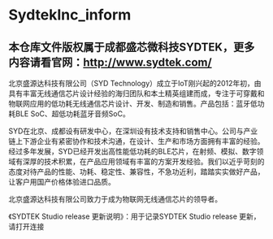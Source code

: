 # SydtekInc_inform  
## 本仓库文件版权属于成都盛芯微科技SYDTEK，更多内容请看官网：<a href="http://www.sydtek.com/" title="Title">http://www.sydtek.com/</a>

北京盛源达科技有限公司（SYD Technology）成立于IoT刚兴起的2012年初，由具有丰富无线通信芯片设计经验的海归团队和本土精英组建而成，专注于可穿戴和物联网应用的低功耗无线通信芯片设计、开发、制造和销售。产品包括：蓝牙低功耗BLE SoC、超低功耗蓝牙音频SoC。  
  
   SYD在北京、成都设有研发中心，在深圳设有技术支持和销售中心。公司与产业链上下游企业有紧密协作和技术沟通，在设计、生产和市场方面拥有丰富的经验。经过多年发展，SYD已经开发出高性能低功耗的BLE芯片，在射频、模拟、数字领域有深厚的技术积累，在产品应用领域有丰富的方案开发经验。我们以近乎苛刻的态度对待产品的性能、功耗、稳定性、兼容性，不急功近利，踏踏实实做好产品，让客户用国产价格体验进口品质。  

   北京盛源达科技有限公司致力于成为物联网无线通信芯片的领导者。  
   
《SYDTEK Studio  release 更新说明》：用于记录SYDTEK Studio  release 更新，请打开连接   
<br/><br/><br/>

